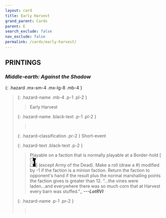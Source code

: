 ```yaml
---
layout: card
title: Early Harvest
grand_parent: Cards
parent: E
search_exclude: false
nav_exclude: false
permalink: /cards/early-harvest/
---
```


## PRINTINGS


### _Middle-earth: Against the Shadow_

{: .hazard .mx-sm-4 .mx-lg-8 .mb-4 }
> {: .hazard-name .mb-4 .p-1 .pl-2 }
> > <div class="hazard-mp"></div>
> > <div class="card-name">Early Harvest</div>
>
> {: .hazard-name .black-text .p-1 .pl-2 }
> > &nbsp;
>
> {: .hazard-classification .pr-2 }
> Short-event
>
> {: .hazard-text .black-text .p-2 }
> > Playable on a faction that is normally playable at a Border-hold \[![](/assets/images/border-hold.svg)] (except Army of the Dead). Make a roll (draw a #) modified by -1 if the faction is a minion faction. Return the faction to opponent's hand if the result plus the normal marshalling points the faction gives is greater than 12.   “...the vines were laden...and everywhere there was so much corn that at Harvest every barn was stuffed."_ ***---LotRVI*** 
>
> {: .hazard-name .p-1 .pr-2 }
> > <div class="card-shield"></div>
> > <div class="card-corruption">&nbsp;</div>
